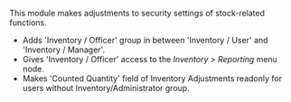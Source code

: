 This module makes adjustments to security settings of stock-related functions.

* Adds 'Inventory / Officer' group in between 'Inventory / User' and 'Inventory / Manager'.
* Gives 'Inventory / Officer' access to the *Inventory > Reporting* menu node.
* Makes 'Counted Quantity' field of Inventory Adjustments readonly for users without
  Inventory/Administrator group.
